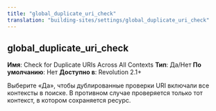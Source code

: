```yaml
---
title: "global_duplicate_uri_check"
translation: "building-sites/settings/global_duplicate_uri_check"
---
```


## global\_duplicate\_uri\_check

**Имя**: Check for Duplicate URIs Across All Contexts
**Тип**: Да/Нет
**По умолчанию**: Нет
**Доступно в**: Revolution 2.1+

Выберите «Да», чтобы дублированные проверки URI включали все контексты в поиске. В противном случае проверяется только тот контекст, в котором сохраняется ресурс.